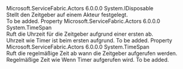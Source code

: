 <Type Name="IActorTimer" FullName="Microsoft.ServiceFabric.Actors.Runtime.IActorTimer">
  <TypeSignature Language="C#" Value="public interface IActorTimer : IDisposable" />
  <TypeSignature Language="ILAsm" Value=".class public interface auto ansi abstract IActorTimer implements class System.IDisposable" />
  <TypeSignature Language="DocId" Value="T:Microsoft.ServiceFabric.Actors.Runtime.IActorTimer" />
  <TypeSignature Language="VB.NET" Value="Public Interface IActorTimer&#xA;Implements IDisposable" />
  <TypeSignature Language="F#" Value="type IActorTimer = interface&#xA;    interface IDisposable" />
  <AssemblyInfo>
    <AssemblyName>Microsoft.ServiceFabric.Actors</AssemblyName>
    <AssemblyVersion>6.0.0.0</AssemblyVersion>
  </AssemblyInfo>
  <Interfaces>
    <Interface>
      <InterfaceName>System.IDisposable</InterfaceName>
    </Interface>
  </Interfaces>
  <Docs>
    <summary>
            Stellt den Zeitgeber auf einem Akteur festgelegt.
            </summary>
    <remarks>To be added.</remarks>
  </Docs>
  <Members>
    <Member MemberName="DueTime">
      <MemberSignature Language="C#" Value="public TimeSpan DueTime { get; }" />
      <MemberSignature Language="ILAsm" Value=".property instance valuetype System.TimeSpan DueTime" />
      <MemberSignature Language="DocId" Value="P:Microsoft.ServiceFabric.Actors.Runtime.IActorTimer.DueTime" />
      <MemberSignature Language="VB.NET" Value="Public ReadOnly Property DueTime As TimeSpan" />
      <MemberSignature Language="F#" Value="member this.DueTime : TimeSpan" Usage="Microsoft.ServiceFabric.Actors.Runtime.IActorTimer.DueTime" />
      <MemberType>Property</MemberType>
      <AssemblyInfo>
        <AssemblyName>Microsoft.ServiceFabric.Actors</AssemblyName>
        <AssemblyVersion>6.0.0.0</AssemblyVersion>
      </AssemblyInfo>
      <ReturnValue>
        <ReturnType>System.TimeSpan</ReturnType>
      </ReturnValue>
      <Docs>
        <summary>
            Ruft die Uhrzeit für die Zeitgeber aufgrund einer ersten ab.
            </summary>
        <value>Uhrzeit wie <see cref="T:System.TimeSpan" /> Timer ist beim ersten aufgrund.</value>
        <remarks>To be added.</remarks>
      </Docs>
    </Member>
    <Member MemberName="Period">
      <MemberSignature Language="C#" Value="public TimeSpan Period { get; }" />
      <MemberSignature Language="ILAsm" Value=".property instance valuetype System.TimeSpan Period" />
      <MemberSignature Language="DocId" Value="P:Microsoft.ServiceFabric.Actors.Runtime.IActorTimer.Period" />
      <MemberSignature Language="VB.NET" Value="Public ReadOnly Property Period As TimeSpan" />
      <MemberSignature Language="F#" Value="member this.Period : TimeSpan" Usage="Microsoft.ServiceFabric.Actors.Runtime.IActorTimer.Period" />
      <MemberType>Property</MemberType>
      <AssemblyInfo>
        <AssemblyName>Microsoft.ServiceFabric.Actors</AssemblyName>
        <AssemblyVersion>6.0.0.0</AssemblyVersion>
      </AssemblyInfo>
      <ReturnValue>
        <ReturnType>System.TimeSpan</ReturnType>
      </ReturnValue>
      <Docs>
        <summary>
            Ruft die regelmäßige Zeit ab wann die Zeitgeber aufgerufen werden.
            </summary>
        <value>Regelmäßige Zeit wie <see cref="T:System.TimeSpan" /> Wenn Timer aufgerufen wird.</value>
        <remarks>To be added.</remarks>
      </Docs>
    </Member>
  </Members>
</Type>